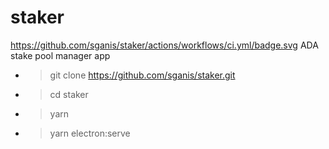 # staker
https://github.com/sganis/staker/actions/workflows/ci.yml/badge.svg
ADA stake pool manager app
- > git clone https://github.com/sganis/staker.git
- > cd staker
- > yarn
- > yarn electron:serve
